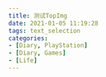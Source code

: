 ```yaml
---
title: 测试TopImg
date: 2021-01-05 11:19:28
tags: text_selection
categories:
- [Diary, PlayStation]
- [Diary, Games]
- [Life]
---
```

